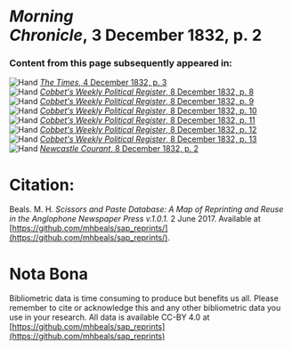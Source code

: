 # *Morning Chronicle*, 3 December 1832, p. 2  
  
### Content from this page subsequently appeared in:  
![Hand](http://scissorsandpaste.net/wp-content/uploads/2017/06/smallhandpointer.png) [*The Times*, 4 December 1832, p. 3](https://mhbeals.github.io/sap_html/The-Times/The-Times-4-December-1832-p-3)  
![Hand](http://scissorsandpaste.net/wp-content/uploads/2017/06/smallhandpointer.png) [*Cobbet's Weekly Political Register*, 8 December 1832, p. 8](https://mhbeals.github.io/sap_html/Cobbet's-Weekly-Political-Register/Cobbet's-Weekly-Political-Register-8-December-1832-p-8)  
![Hand](http://scissorsandpaste.net/wp-content/uploads/2017/06/smallhandpointer.png) [*Cobbet's Weekly Political Register*, 8 December 1832, p. 9](https://mhbeals.github.io/sap_html/Cobbet's-Weekly-Political-Register/Cobbet's-Weekly-Political-Register-8-December-1832-p-9)  
![Hand](http://scissorsandpaste.net/wp-content/uploads/2017/06/smallhandpointer.png) [*Cobbet's Weekly Political Register*, 8 December 1832, p. 10](https://mhbeals.github.io/sap_html/Cobbet's-Weekly-Political-Register/Cobbet's-Weekly-Political-Register-8-December-1832-p-10)  
![Hand](http://scissorsandpaste.net/wp-content/uploads/2017/06/smallhandpointer.png) [*Cobbet's Weekly Political Register*, 8 December 1832, p. 11](https://mhbeals.github.io/sap_html/Cobbet's-Weekly-Political-Register/Cobbet's-Weekly-Political-Register-8-December-1832-p-11)  
![Hand](http://scissorsandpaste.net/wp-content/uploads/2017/06/smallhandpointer.png) [*Cobbet's Weekly Political Register*, 8 December 1832, p. 12](https://mhbeals.github.io/sap_html/Cobbet's-Weekly-Political-Register/Cobbet's-Weekly-Political-Register-8-December-1832-p-12)  
![Hand](http://scissorsandpaste.net/wp-content/uploads/2017/06/smallhandpointer.png) [*Cobbet's Weekly Political Register*, 8 December 1832, p. 13](https://mhbeals.github.io/sap_html/Cobbet's-Weekly-Political-Register/Cobbet's-Weekly-Political-Register-8-December-1832-p-13)  
![Hand](http://scissorsandpaste.net/wp-content/uploads/2017/06/smallhandpointer.png) [*Newcastle Courant*, 8 December 1832, p. 2](https://mhbeals.github.io/sap_html/Newcastle-Courant/Newcastle-Courant-8-December-1832-p-2)  


# Citation: 

Beals. M. H. *Scissors and Paste Database: A Map of Reprinting and Reuse in the Anglophone Newspaper Press v.1.0.1.* 2 June 2017. Available at [https://github.com/mhbeals/sap_reprints/](https://github.com/mhbeals/sap_reprints/). 

# Nota Bona

Bibliometric data is time consuming to produce but benefits us all. Please remember to cite or acknowledge this and any other bibliometric data you use in your research. All data is available CC-BY 4.0 at [https://github.com/mhbeals/sap_reprints](https://github.com/mhbeals/sap_reprints)